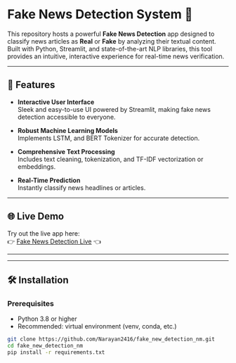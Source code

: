 # Fake News Detection System 📰

This repository hosts a powerful **Fake News Detection** app designed to classify news articles as **Real** or **Fake** by analyzing their textual content. Built with Python, Streamlit, and state-of-the-art NLP libraries, this tool provides an intuitive, interactive experience for real-time news verification.

---

## 🚀 Features

- **Interactive User Interface**  
  Sleek and easy-to-use UI powered by Streamlit, making fake news detection accessible to everyone.

- **Robust Machine Learning Models**  
  Implements LSTM, and BERT Tokenizer for accurate detection.

- **Comprehensive Text Processing**  
  Includes text cleaning, tokenization, and TF-IDF vectorization or embeddings.

- **Real-Time Prediction**  
  Instantly classify news headlines or articles.

---

## 🌐 Live Demo

Try out the live app here:  
👉 [Fake News Detection Live](https://fake-news-detection-v-0-3.onrender.com) 👈

---


---

## 🛠 Installation

### Prerequisites

- Python 3.8 or higher  
- Recommended: virtual environment (venv, conda, etc.)

```bash
git clone https://github.com/Narayan2416/fake_new_detection_nm.git
cd fake_new_detection_nm
pip install -r requirements.txt
